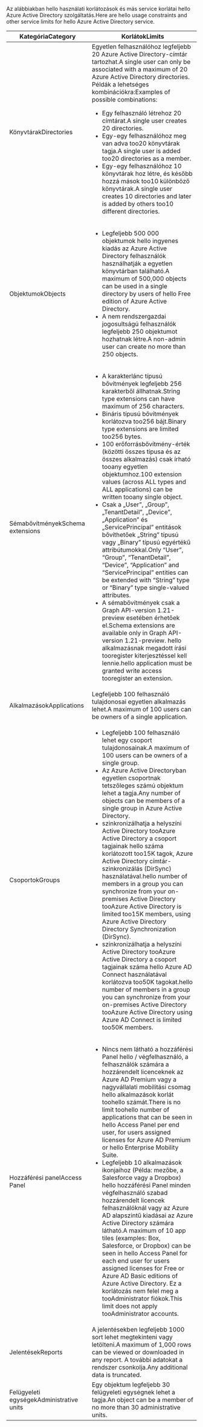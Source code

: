 <span data-ttu-id="d4669-101">Az alábbiakban hello használati korlátozások és más service korlátai hello Azure Active Directory szolgáltatás.</span><span class="sxs-lookup"><span data-stu-id="d4669-101">Here are hello usage constraints and other service limits for hello Azure Active Directory service.</span></span>

| <span data-ttu-id="d4669-102">Kategória</span><span class="sxs-lookup"><span data-stu-id="d4669-102">Category</span></span> | <span data-ttu-id="d4669-103">Korlátok</span><span class="sxs-lookup"><span data-stu-id="d4669-103">Limits</span></span> |
| --- | --- |
| <span data-ttu-id="d4669-104">Könyvtárak</span><span class="sxs-lookup"><span data-stu-id="d4669-104">Directories</span></span> |<span data-ttu-id="d4669-105">Egyetlen felhasználóhoz legfeljebb 20 Azure Active Directory-címtár tartozhat.</span><span class="sxs-lookup"><span data-stu-id="d4669-105">A single user can only be associated with a maximum of 20 Azure Active Directory directories.</span></span><br /><span data-ttu-id="d4669-106">Példák a lehetséges kombinációkra:</span><span class="sxs-lookup"><span data-stu-id="d4669-106">Examples of possible combinations:</span></span> <ul> <li><span data-ttu-id="d4669-107">Egy felhasználó létrehoz 20 címtárat.</span><span class="sxs-lookup"><span data-stu-id="d4669-107">A single user creates 20 directories.</span></span></li><li><span data-ttu-id="d4669-108">Egy-egy felhasználóhoz meg van adva too20 könyvtárak tagja.</span><span class="sxs-lookup"><span data-stu-id="d4669-108">A single user is added too20 directories as a member.</span></span></li><li><span data-ttu-id="d4669-109">Egy-egy felhasználóhoz 10 könyvtárak hoz létre, és később hozzá mások too10 különböző könyvtárak.</span><span class="sxs-lookup"><span data-stu-id="d4669-109">A single user creates 10 directories and later is added by others too10 different directories.</span></span></li></ul> |
| <span data-ttu-id="d4669-110">Objektumok</span><span class="sxs-lookup"><span data-stu-id="d4669-110">Objects</span></span> |<ul><li><span data-ttu-id="d4669-111">Legfeljebb 500 000 objektumok hello ingyenes kiadás az Azure Active Directory felhasználók használhatják a egyetlen könyvtárban található.</span><span class="sxs-lookup"><span data-stu-id="d4669-111">A maximum of 500,000 objects can be used in a single directory by users of hello Free edition of Azure Active Directory.</span></span></li><li><span data-ttu-id="d4669-112">A nem rendszergazdai jogosultságú felhasználók legfeljebb 250 objektumot hozhatnak létre.</span><span class="sxs-lookup"><span data-stu-id="d4669-112">A non-admin user can create no more than 250 objects.</span></span></li></ul> |
| <span data-ttu-id="d4669-113">Sémabővítmények</span><span class="sxs-lookup"><span data-stu-id="d4669-113">Schema extensions</span></span> |<ul><li><span data-ttu-id="d4669-114">A karakterlánc típusú bővítmények legfeljebb 256 karakterből állhatnak.</span><span class="sxs-lookup"><span data-stu-id="d4669-114">String type extensions can have maximum of 256 characters.</span></span> </li><li><span data-ttu-id="d4669-115">Bináris típusú bővítmények korlátozva too256 bájt.</span><span class="sxs-lookup"><span data-stu-id="d4669-115">Binary type extensions are limited too256 bytes.</span></span></li><li><span data-ttu-id="d4669-116">100 erőforrásbővítmény-érték (közötti összes típusa és az összes alkalmazás) csak írható tooany egyetlen objektumhoz.</span><span class="sxs-lookup"><span data-stu-id="d4669-116">100 extension values (across ALL types and ALL applications) can be written tooany single object.</span></span></li><li><span data-ttu-id="d4669-117">Csak a „User”, „Group”, „TenantDetail”, „Device”, „Application” és „ServicePrincipal” entitások bővíthetőek „String” típusú vagy „Binary” típusú egyértékű attribútumokkal.</span><span class="sxs-lookup"><span data-stu-id="d4669-117">Only “User”, “Group”, “TenantDetail”, “Device”, “Application” and “ServicePrincipal” entities can be extended with “String” type or “Binary” type single-valued attributes.</span></span></li><li><span data-ttu-id="d4669-118">A sémabővítmények csak a Graph API-version 1.21-preview esetében érhetőek el.</span><span class="sxs-lookup"><span data-stu-id="d4669-118">Schema extensions are available only in Graph API-version 1.21-preview.</span></span> <span data-ttu-id="d4669-119">hello alkalmazásnak megadott írási tooregister kiterjesztéssel kell lennie.</span><span class="sxs-lookup"><span data-stu-id="d4669-119">hello application must be granted write access tooregister an extension.</span></span></li></ul> |
| <span data-ttu-id="d4669-120">Alkalmazások</span><span class="sxs-lookup"><span data-stu-id="d4669-120">Applications</span></span> |<span data-ttu-id="d4669-121">Legfeljebb 100 felhasználó tulajdonosai egyetlen alkalmazás lehet.</span><span class="sxs-lookup"><span data-stu-id="d4669-121">A maximum of 100 users can be owners of a single application.</span></span> |
| <span data-ttu-id="d4669-122">Csoportok</span><span class="sxs-lookup"><span data-stu-id="d4669-122">Groups</span></span> |<ul><li><span data-ttu-id="d4669-123">Legfeljebb 100 felhasználó lehet egy csoport tulajdonosainak.</span><span class="sxs-lookup"><span data-stu-id="d4669-123">A maximum of 100 users can be owners of a single group.</span></span></li><li><span data-ttu-id="d4669-124">Az Azure Active Directoryban egyetlen csoportnak tetszőleges számú objektum lehet a tagja.</span><span class="sxs-lookup"><span data-stu-id="d4669-124">Any number of objects can be members of a single group in Azure Active Directory.</span></span></li><li><span data-ttu-id="d4669-125">szinkronizálhatja a helyszíni Active Directory tooAzure Active Directory a csoport tagjainak hello száma korlátozott too15K tagok, Azure Active Directory címtár-szinkronizálás (DirSync) használatával.</span><span class="sxs-lookup"><span data-stu-id="d4669-125">hello number of members in a group you can synchronize from your on-premises Active Directory tooAzure Active Directory is limited too15K members, using Azure Active Directory Directory Synchronization (DirSync).</span></span></li><li><span data-ttu-id="d4669-126">szinkronizálhatja a helyszíni Active Directory tooAzure Active Directory a csoport tagjainak száma hello Azure AD Connect használatával korlátozva too50K tagokat.</span><span class="sxs-lookup"><span data-stu-id="d4669-126">hello number of members in a group you can synchronize from your on-premises Active Directory tooAzure Active Directory using Azure AD Connect is limited too50K members.</span></span></li></ul> |
| <span data-ttu-id="d4669-127">Hozzáférési panel</span><span class="sxs-lookup"><span data-stu-id="d4669-127">Access Panel</span></span> |<ul><li><span data-ttu-id="d4669-128">Nincs nem látható a hozzáférési Panel hello / végfelhasználó, a felhasználók számára a hozzárendelt licenceknek az Azure AD Premium vagy a nagyvállalati mobilitási csomag hello alkalmazások korlát toohello számát.</span><span class="sxs-lookup"><span data-stu-id="d4669-128">There is no limit toohello number of applications that can be seen in hello Access Panel per end user, for users assigned licenses for Azure AD Premium or hello Enterprise Mobility Suite.</span></span></li><li><span data-ttu-id="d4669-129">Legfeljebb 10 alkalmazások ikonjaihoz (Példa: mezőbe, a Salesforce vagy a Dropbox) hello hozzáférési Panel minden végfelhasználó szabad hozzárendelt licencek felhasználóknál vagy az Azure AD alapszintű kiadásai az Azure Active Directory számára látható.</span><span class="sxs-lookup"><span data-stu-id="d4669-129">A maximum of 10 app tiles (examples: Box, Salesforce, or Dropbox) can be seen in hello Access Panel for each end user for users assigned licenses for Free or Azure AD Basic editions of Azure Active Directory.</span></span> <span data-ttu-id="d4669-130">Ez a korlátozás nem felel meg a tooAdministrator fiókok.</span><span class="sxs-lookup"><span data-stu-id="d4669-130">This limit does not apply tooAdministrator accounts.</span></span></li></ul> |
| <span data-ttu-id="d4669-131">Jelentések</span><span class="sxs-lookup"><span data-stu-id="d4669-131">Reports</span></span> | <span data-ttu-id="d4669-132">A jelentésekben legfeljebb 1000 sort lehet megtekinteni vagy letölteni.</span><span class="sxs-lookup"><span data-stu-id="d4669-132">A maximum of 1,000 rows can be viewed or downloaded in any report.</span></span> <span data-ttu-id="d4669-133">A további adatokat a rendszer csonkolja.</span><span class="sxs-lookup"><span data-stu-id="d4669-133">Any additional data is truncated.</span></span> |
| <span data-ttu-id="d4669-134">Felügyeleti egységek</span><span class="sxs-lookup"><span data-stu-id="d4669-134">Administrative units</span></span> | <span data-ttu-id="d4669-135">Egy objektum legfeljebb 30 felügyeleti egységnek lehet a tagja.</span><span class="sxs-lookup"><span data-stu-id="d4669-135">An object can be a member of no more than 30 administrative units.</span></span> |
